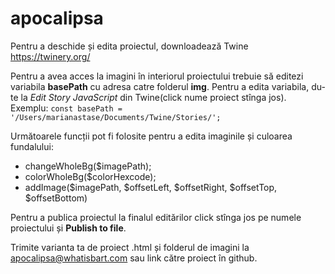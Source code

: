 # apocalipsa

Pentru a deschide și edita proiectul, downloadează Twine https://twinery.org/

Pentru a avea acces la imagini în interiorul proiectului trebuie să editezi variabila <b>basePath</b> cu adresa catre folderul <b>img</b>. Pentru a edita variabila, du-te la <i>Edit Story JavaScript</i> din Twine(click nume proiect stînga jos).
<br/>
Exemplu: `const basePath = '/Users/marianastase/Documents/Twine/Stories/';`
  
Următoarele funcții pot fi folosite pentru a edita imaginile și culoarea fundalului:
<ul><li>changeWholeBg($imagePath);</li><li>colorWholeBg($colorHexcode);</li><li>addImage($imagePath, $offsetLeft, $offsetRight, $offsetTop, $offsetBottom)</li></ul>

Pentru a publica proiectul la finalul editărilor click stînga jos pe numele proiectului și <b>Publish to file</b>.

Trimite varianta ta de proiect .html și folderul de imagini la apocalipsa@whatisbart.com sau link către proiect în github.

